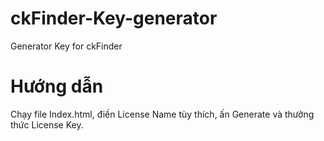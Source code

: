# ckFinder-Key-generator
Generator Key for ckFinder

# Hướng dẫn

Chạy file Index.html, điền License Name tùy thích, ấn Generate và thưởng thức License Key.